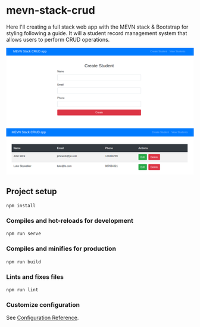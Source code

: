 # mevn-stack-crud
<p>Here I'll creating a full stack web app with the MEVN stack & Bootstrap for styling following a guide. It will a student record management system that allows users to perform CRUD operations.</p>

![](src/assets/Screenshot1.png)
![](src/assets/Screenshot2.png)

## Project setup
```
npm install
```

### Compiles and hot-reloads for development
```
npm run serve
```

### Compiles and minifies for production
```
npm run build
```

### Lints and fixes files
```
npm run lint
```

### Customize configuration
See [Configuration Reference](https://cli.vuejs.org/config/).
